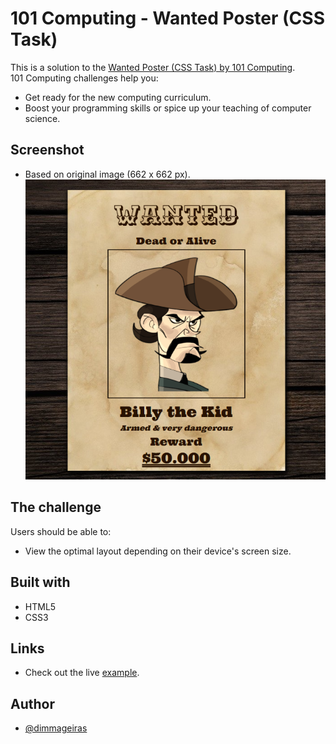 # 101 Computing - Wanted Poster (CSS Task)

This is a solution to the [Wanted Poster (CSS Task) by 101 Computing](https://www.101computing.net/wanted-poster-css-task/).
<br>
101 Computing challenges help you:
- Get ready for the new computing curriculum.
- Boost your programming skills or spice up your teaching of computer science.

## Screenshot
 - Based on original image (662 x 662 px).<br>
![](./design/custom-screenshot.png)

## The challenge
Users should be able to:
- View the optimal layout depending on their device's screen size.

## Built with
- HTML5
- CSS3

## Links
- Check out the live [example](https://dimmageiras.github.io/101-computing-wanted-poster-css-task).

## Author
- [@dimmageiras](https://github.com/dimmageiras)
